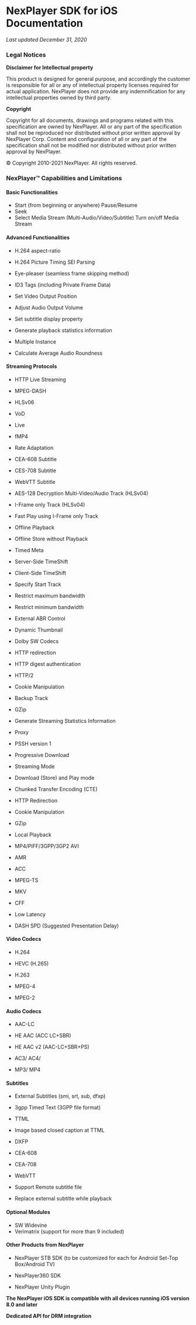 # NexPlayer SDK for iOS Documentation
*Last updated December 31, 2020*

### Legal Notices

**Disclaimer for Intellectual property**

This product is designed for general purpose, and accordingly the customer is responsible for all or any of intellectual property licenses required for actual application. NexPlayer does not provide any indemnification for any intellectual properties owned by third party.

**Copyright**

Copyright for all documents, drawings and programs related with this specification are owned by NexPlayer.
All or any part of the specification shall not be reproduced nor distributed without prior written approval by NexPlayer Corp. Content and configuration of all or any part of the specification shall not be modified nor distributed without prior written approval by NexPlayer.

© Copyright 2010-2021 NexPlayer. All rights reserved.

### NexPlayer™ Capabilities and Limitations

#### Basic Functionalities
- Start (from beginning or anywhere) Pause/Resume
- Seek
- Select Media Stream (Multi-Audio/Video/Subtitle) Turn on/off Media Stream

#### Advanced Functionalities

- H.264 aspect-ratio

- H.264 Picture Timing SEI Parsing

- Eye-pleaser (seamless frame skipping method) 

- ID3 Tags (including Private Frame Data)

- Set Video Output Position

- Adjust Audio Output Volume

- Set subtitle display property

- Generate playback statistics information 

- Multiple Instance

- Calculate Average Audio Roundness

#### Streaming Protocols

- HTTP Live Streaming

- MPEG-DASH

- HLSv06

- VoD

- Live

- fMP4

- Rate Adaptation

- CEA-608 Subtitle

- CES-708 Subtitle

- WebVTT Subtitle

- AES-128 Decryption Multi-Video/Audio Track (HLSv04) 

- I-Frame only Track (HLSv04)

- Fast Play using I-Frame only Track 

- Offline Playback

- Offline Store without Playback 

- Timed Meta

- Server-Side TimeShift 

- Client-Side TimeShift

- Specify Start Track

- Restrict maximum bandwidth 

- Restrict minimum bandwidth 

- External ABR Control 

- Dynamic Thumbnail

- Dolby SW Codecs

- HTTP redirection

- HTTP digest authentication 

- HTTP/2 

- Cookie Manipulation 

- Backup Track

- GZip

- Generate Streaming Statistics Information 

- Proxy

- PSSH version 1

- Progressive Download

- Streaming Mode

- Download (Store) and Play mode 

- Chunked Transfer Encoding (CTE)

- HTTP Redirection

- Cookie Manipulation 

- GZip

- Local Playback

- MP4/PIFF/3GPP/3GP2 AVI

- AMR

- ACC

- MPEG-TS 

- MKV

- CFF

- Low Latency

- DASH SPD (Suggested Presentation Delay) 

#### Video Codecs

- H.264

- HEVC (H.265) 

- H.263

- MPEG-4 

- MPEG-2

#### Audio Codecs

- AAC-LC

- HE AAC (ACC LC+SBR)

- HE AAC v2 (AAC-LC+SBR+PS)

- AC3/ AC4/ 

- MP3/ MP4

#### Subtitles

- External Subtitles (smi, srt, sub, dfxp) 

- 3gpp Timed Text (3GPP file format)

- TTML

- Image based closed caption at TTML 

- DXFP

- CEA-608

- CEA-708

- WebVTT

- Support Remote subtitle file

- Replace external subtitle while playback

#### Optional Modules 

- SW Widevine
- Verimatrix (support for more than 9 included)


#### Other Products from NexPlayer

- NexPlayer STB SDK (to be customized for each for Android Set-Top Box/Android TV) 

- NexPlayer360 SDK

- NexPlayer Unity Plugin



**The NexPlayer iOS SDK is compatible with all devices running iOS version 8.0 and later**

**Dedicated API for DRM integration**
